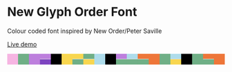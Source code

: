 # New Glyph Order Font

Colour coded font inspired by New Order/Peter Saville

[Live demo](https://jenskutilek.github.io/NewGlyphOrder-Font/)

![Alt text](images/blocks.png)
